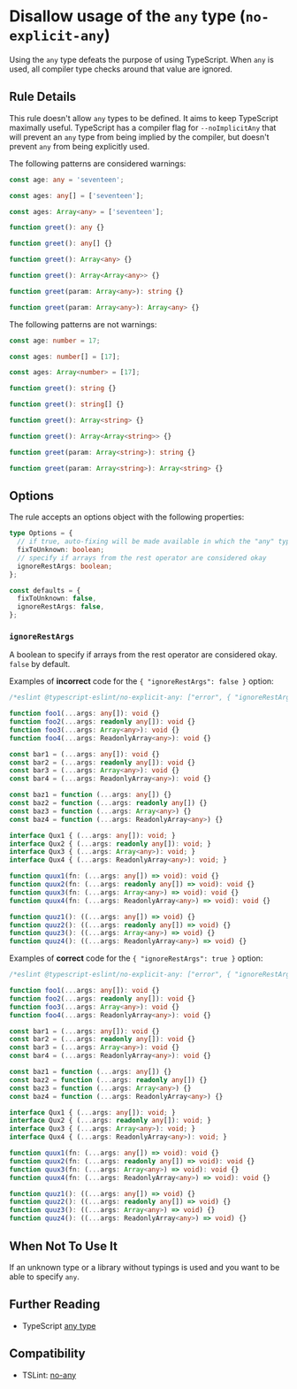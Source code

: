 # Disallow usage of the `any` type (`no-explicit-any`)

Using the `any` type defeats the purpose of using TypeScript.
When `any` is used, all compiler type checks around that value are ignored.

## Rule Details

This rule doesn't allow `any` types to be defined.
It aims to keep TypeScript maximally useful.
TypeScript has a compiler flag for `--noImplicitAny` that will prevent
an `any` type from being implied by the compiler, but doesn't prevent
`any` from being explicitly used.

The following patterns are considered warnings:

```ts
const age: any = 'seventeen';
```

```ts
const ages: any[] = ['seventeen'];
```

```ts
const ages: Array<any> = ['seventeen'];
```

```ts
function greet(): any {}
```

```ts
function greet(): any[] {}
```

```ts
function greet(): Array<any> {}
```

```ts
function greet(): Array<Array<any>> {}
```

```ts
function greet(param: Array<any>): string {}
```

```ts
function greet(param: Array<any>): Array<any> {}
```

The following patterns are not warnings:

```ts
const age: number = 17;
```

```ts
const ages: number[] = [17];
```

```ts
const ages: Array<number> = [17];
```

```ts
function greet(): string {}
```

```ts
function greet(): string[] {}
```

```ts
function greet(): Array<string> {}
```

```ts
function greet(): Array<Array<string>> {}
```

```ts
function greet(param: Array<string>): string {}
```

```ts
function greet(param: Array<string>): Array<string> {}
```

## Options

The rule accepts an options object with the following properties:

```ts
type Options = {
  // if true, auto-fixing will be made available in which the "any" type is converted to an "unknown" type
  fixToUnknown: boolean;
  // specify if arrays from the rest operator are considered okay
  ignoreRestArgs: boolean;
};

const defaults = {
  fixToUnknown: false,
  ignoreRestArgs: false,
};
```

### `ignoreRestArgs`

A boolean to specify if arrays from the rest operator are considered okay. `false` by default.

Examples of **incorrect** code for the `{ "ignoreRestArgs": false }` option:

```ts
/*eslint @typescript-eslint/no-explicit-any: ["error", { "ignoreRestArgs": false }]*/

function foo1(...args: any[]): void {}
function foo2(...args: readonly any[]): void {}
function foo3(...args: Array<any>): void {}
function foo4(...args: ReadonlyArray<any>): void {}

const bar1 = (...args: any[]): void {}
const bar2 = (...args: readonly any[]): void {}
const bar3 = (...args: Array<any>): void {}
const bar4 = (...args: ReadonlyArray<any>): void {}

const baz1 = function (...args: any[]) {}
const baz2 = function (...args: readonly any[]) {}
const baz3 = function (...args: Array<any>) {}
const baz4 = function (...args: ReadonlyArray<any>) {}

interface Qux1 { (...args: any[]): void; }
interface Qux2 { (...args: readonly any[]): void; }
interface Qux3 { (...args: Array<any>): void; }
interface Qux4 { (...args: ReadonlyArray<any>): void; }

function quux1(fn: (...args: any[]) => void): void {}
function quux2(fn: (...args: readonly any[]) => void): void {}
function quux3(fn: (...args: Array<any>) => void): void {}
function quux4(fn: (...args: ReadonlyArray<any>) => void): void {}

function quuz1(): ((...args: any[]) => void) {}
function quuz2(): ((...args: readonly any[]) => void) {}
function quuz3(): ((...args: Array<any>) => void) {}
function quuz4(): ((...args: ReadonlyArray<any>) => void) {}
```

Examples of **correct** code for the `{ "ignoreRestArgs": true }` option:

```ts
/*eslint @typescript-eslint/no-explicit-any: ["error", { "ignoreRestArgs": true }]*/

function foo1(...args: any[]): void {}
function foo2(...args: readonly any[]): void {}
function foo3(...args: Array<any>): void {}
function foo4(...args: ReadonlyArray<any>): void {}

const bar1 = (...args: any[]): void {}
const bar2 = (...args: readonly any[]): void {}
const bar3 = (...args: Array<any>): void {}
const bar4 = (...args: ReadonlyArray<any>): void {}

const baz1 = function (...args: any[]) {}
const baz2 = function (...args: readonly any[]) {}
const baz3 = function (...args: Array<any>) {}
const baz4 = function (...args: ReadonlyArray<any>) {}

interface Qux1 { (...args: any[]): void; }
interface Qux2 { (...args: readonly any[]): void; }
interface Qux3 { (...args: Array<any>): void; }
interface Qux4 { (...args: ReadonlyArray<any>): void; }

function quux1(fn: (...args: any[]) => void): void {}
function quux2(fn: (...args: readonly any[]) => void): void {}
function quux3(fn: (...args: Array<any>) => void): void {}
function quux4(fn: (...args: ReadonlyArray<any>) => void): void {}

function quuz1(): ((...args: any[]) => void) {}
function quuz2(): ((...args: readonly any[]) => void) {}
function quuz3(): ((...args: Array<any>) => void) {}
function quuz4(): ((...args: ReadonlyArray<any>) => void) {}
```

## When Not To Use It

If an unknown type or a library without typings is used
and you want to be able to specify `any`.

## Further Reading

- TypeScript [any type](https://www.typescriptlang.org/docs/handbook/basic-types.html#any)

## Compatibility

- TSLint: [no-any](https://palantir.github.io/tslint/rules/no-any/)
